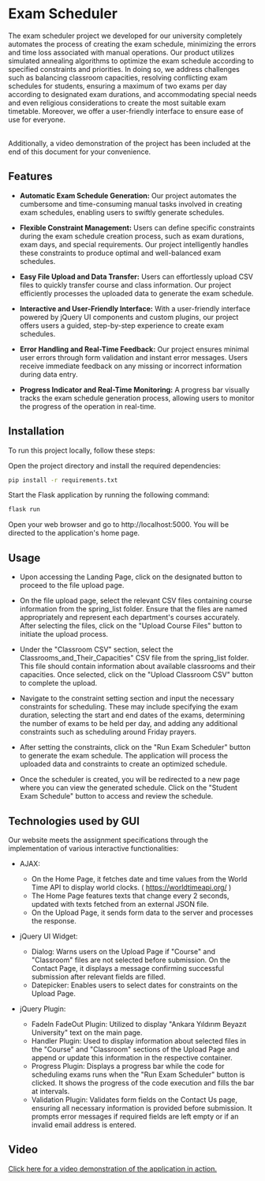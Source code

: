 # Exam Scheduler
The exam scheduler project we developed for our university completely automates the process of creating the exam schedule, minimizing the errors and time loss associated with manual operations. Our product utilizes simulated annealing algorithms to optimize the exam schedule according to specified constraints and priorities. In doing so, we address challenges such as balancing classroom capacities, resolving conflicting exam schedules for students, ensuring a maximum of two exams per day according to designated exam durations, and accommodating special needs and even religious considerations to create the most suitable exam timetable. Moreover, we offer a user-friendly interface to ensure ease of use for everyone.

<br/>
Additionally, a video demonstration of the project has been included at the end of this document for your convenience.


## Features

- **Automatic Exam Schedule Generation:** Our project automates the cumbersome and time-consuming manual tasks involved in creating exam schedules, enabling users to swiftly generate schedules.

- **Flexible Constraint Management:** Users can define specific constraints during the exam schedule creation process, such as exam durations, exam days, and special requirements. Our project intelligently handles these constraints to produce optimal and well-balanced exam schedules.

- **Easy File Upload and Data Transfer:** Users can effortlessly upload CSV files to quickly transfer course and class information. Our project efficiently processes the uploaded data to generate the exam schedule.

- **Interactive and User-Friendly Interface:** With a user-friendly interface powered by jQuery UI components and custom plugins, our project offers users a guided, step-by-step experience to create exam schedules.

- **Error Handling and Real-Time Feedback:** Our project ensures minimal user errors through form validation and instant error messages. Users receive immediate feedback on any missing or incorrect information during data entry.

- **Progress Indicator and Real-Time Monitoring:** A progress bar visually tracks the exam schedule generation process, allowing users to monitor the progress of the operation in real-time.


## Installation
To run this project locally, follow these steps:

Open the project directory and install the required dependencies:
```bash
pip install -r requirements.txt
```

Start the Flask application by running the following command:
```bash
flask run
```
Open your web browser and go to http://localhost:5000.
You will be directed to the application's home page.

## Usage
- Upon accessing the Landing Page, click on the designated button to proceed to the file upload page.

- On the file upload page, select the relevant CSV files containing course information from the spring_list folder. Ensure that the files are named appropriately and represent each department's courses accurately. After selecting the files, click on the "Upload Course Files" button to initiate the upload process.

- Under the "Classroom CSV" section, select the Classrooms_and_Their_Capacities" CSV file from the spring_list folder. This file should contain information about available classrooms and their capacities. Once selected, click on the "Upload Classroom CSV" button to complete the upload.

- Navigate to the constraint setting section and input the necessary constraints for scheduling. These may include specifying the exam duration, selecting the start and end dates of the exams, determining the number of exams to be held per day, and adding any additional constraints such as scheduling around Friday prayers.

- After setting the constraints, click on the "Run Exam Scheduler" button to generate the exam schedule. The application will process the uploaded data and constraints to create an optimized schedule.

- Once the scheduler is created, you will be redirected to a new page where you can view the generated schedule. Click on the "Student Exam Schedule" button to access and review the schedule.


## Technologies used by GUI
Our website meets the assignment specifications through the implementation of various interactive functionalities:
- AJAX:
    -	On the Home Page, it fetches date and time values from the World Time API to display world clocks. ( https://worldtimeapi.org/ )
    -	The Home Page features texts that change every 2 seconds, updated with texts fetched from an external JSON file.
    -	On the Upload Page, it sends form data to the server and processes the response.

-	jQuery UI Widget:
    - Dialog: Warns users on the Upload Page if "Course" and "Classroom" files are not selected before submission. On the Contact Page, it displays a message confirming successful submission after relevant fields are filled.
    - Datepicker: Enables users to select dates for constraints on the Upload Page.

-	jQuery Plugin:
    - FadeIn FadeOut Plugin: Utilized to display "Ankara Yıldırım Beyazıt University" text on the main page.
    - Handler Plugin: Used to display information about selected files in the "Course" and "Classroom" sections of the Upload Page and append or update this information in the respective container.
    -	Progress Plugin: Displays a progress bar while the code for scheduling exams runs when the "Run Exam Scheduler" button is clicked. It shows the progress of the code execution and fills the bar at intervals.
    -	Validation Plugin: Validates form fields on the Contact Us page, ensuring all necessary information is provided before submission. It prompts error messages if required fields are left empty or if an invalid email address is entered.
 
## Video
[Click here for a video demonstration of the application in action.]( https://www.youtube.com/watch?v=_215wJRCmK8)